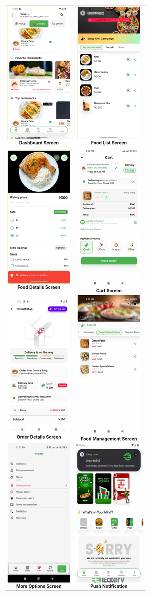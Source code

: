<table align="center">
  <tr>
    <td align="center">
      <img src="https://github.com/Tomal9924/ieatery_food_ordering_app/blob/main/dashboard.png?raw=true" alt="Dashboard Screen" width="200"/><br/>
      <strong>Dashboard Screen</strong>
    </td>
    <td align="center">
      <img src="https://github.com/Tomal9924/ieatery_food_ordering_app/blob/main/food_list.png?raw=true" alt="Food List Screen" width="200"/><br/>
      <strong>Food List Screen</strong>
    </td>
  </tr>
  <tr>
    <td align="center">
      <img src="https://github.com/Tomal9924/ieatery_food_ordering_app/blob/main/food_details.png?raw=true" alt="Food Details Screen" width="200"/><br/>
      <strong>Food Details Screen</strong>
    </td>
    <td align="center">
      <img src="https://github.com/Tomal9924/ieatery_food_ordering_app/blob/main/cart.png?raw=true" alt="Cart Screen" width="200"/><br/>
      <strong>Cart Screen</strong>
    </td>
  </tr>
  <tr>
    <td align="center">
      <img src="https://github.com/Tomal9924/ieatery_food_ordering_app/blob/main/order_details.png?raw=true" alt="Order Details Screen" width="200"/><br/>
      <strong>Order Details Screen</strong>
    </td>
    <td align="center">
      <img src="https://github.com/Tomal9924/ieatery_food_ordering_app/blob/main/food.png?raw=true" alt="Food Management Screen" width="200"/><br/>
      <strong>Food Management Screen</strong>
    </td>
  </tr>
   <tr>
    <td align="center">
      <img src="https://github.com/Tomal9924/ieatery_food_ordering_app/blob/main/more.png?raw=true" alt="Order Details Screen" width="200"/><br/>
       <strong>More Options Screen</strong>
    </td>
    <td align="center">
      <img src="https://github.com/Tomal9924/ieatery_food_ordering_app/blob/main/push_notification.png?raw=true" alt="Push Notification" width="220" height="445"/><br/>
      <strong>Push Notification</strong>
    </td>
  </tr>
</table>
